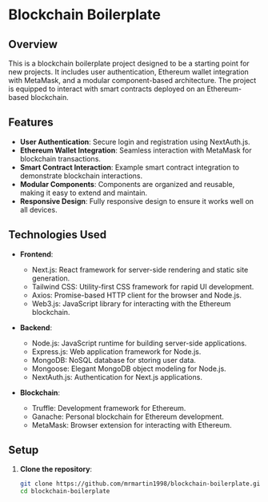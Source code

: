 # Blockchain Boilerplate

## Overview
This is a blockchain boilerplate project designed to be a starting point for new projects. It includes user authentication, Ethereum wallet integration with MetaMask, and a modular component-based architecture. The project is equipped to interact with smart contracts deployed on an Ethereum-based blockchain.

## Features
- **User Authentication**: Secure login and registration using NextAuth.js.
- **Ethereum Wallet Integration**: Seamless interaction with MetaMask for blockchain transactions.
- **Smart Contract Interaction**: Example smart contract integration to demonstrate blockchain interactions.
- **Modular Components**: Components are organized and reusable, making it easy to extend and maintain.
- **Responsive Design**: Fully responsive design to ensure it works well on all devices.

## Technologies Used
- **Frontend**:
  - Next.js: React framework for server-side rendering and static site generation.
  - Tailwind CSS: Utility-first CSS framework for rapid UI development.
  - Axios: Promise-based HTTP client for the browser and Node.js.
  - Web3.js: JavaScript library for interacting with the Ethereum blockchain.

- **Backend**:
  - Node.js: JavaScript runtime for building server-side applications.
  - Express.js: Web application framework for Node.js.
  - MongoDB: NoSQL database for storing user data.
  - Mongoose: Elegant MongoDB object modeling for Node.js.
  - NextAuth.js: Authentication for Next.js applications.

- **Blockchain**:
  - Truffle: Development framework for Ethereum.
  - Ganache: Personal blockchain for Ethereum development.
  - MetaMask: Browser extension for interacting with Ethereum.

## Setup
1. **Clone the repository**:
   ```sh
   git clone https://github.com/mrmartin1998/blockchain-boilerplate.git
   cd blockchain-boilerplate
